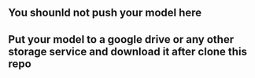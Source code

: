 ## You shounld not push your model here

## Put your model to a google drive or any other storage service and download it after clone this repo
